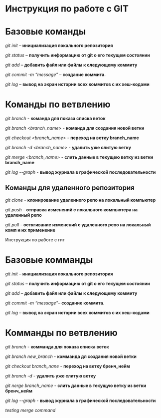 # Инструкция по работе с GIT

# Базовые команды

*git init* – **инициализация локального репозитория**

*git status* – **получить информацию от git о его текущем состоянии**

*git add* – **добавить файл или файлы к следующему коммиту**

*git commit -m “message”* – **создание коммита.**

*git log* – **вывод на экран истории всех коммитов с их хеш-кодами**


# Команды по ветвлению

*git branch* - **команда для показа списка веток**

*git branch <branch_name>* - **команда для создания новой ветки**

*git checkout <branch_name>* - **переход на ветку branch_name**

*git branch -d <branch_name>* - **удалить уже слитую ветку**

*git merge <branch_name>* - **слить данные в текущею ветку из ветки branch_name**

*git log --graph* - **вывод журнала в графической последовательности**

## Команды для удаленного репозитория

*git clone* - **клонирование удаленного репо на локальный компьютер**

*git push* - **отправка изменений с локального компьютера на удаленный репо**

*git pull* - **остягивание изменений с удаленного репо на локальный комп и их применение**

Инструкция по работе с гит

# Базовые комманды

*git init* – **инициализация локального 
репозитория**

*git status* – **получить информацию от git о его текущем состоянии**

*git add* – **добавить файл или файлы к следующему коммиту**

*git commit -m “message”*– **создание коммита.**

*git log* – **вывод на экран истории всех коммитов с их хеш-кодами**

# Комманды по ветвлению

*git branch* - **комманда для показа списка веток**

*git branch new_branch* - **комманда дл создания новой ветки**

*git checkout branch_nane* - **переход на ветку бренч_нейм**

*git branch -d* - **удалить уже слитую ветку**

*git nerge branch_name* - **слить данные в текущую ветку из ветки бренч_нейм**

*git log --graph* - **вывод журнала в графической последовательности**

*testing merge command*
